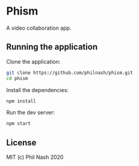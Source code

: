 # Phism

A video collaboration app.

## Running the application

Clone the application:

```bash
git clone https://github.com/philnash/phism.git
cd phism
```

Install the dependencies:

```bash
npm install
```

Run the dev server:

```bash
npm start
```

## License

MIT (c) Phil Nash 2020